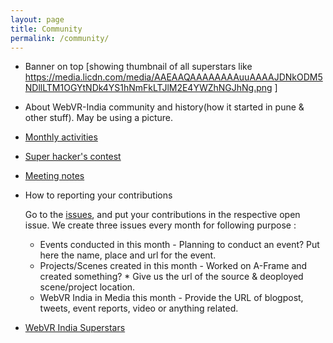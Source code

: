 ```yaml
---
layout: page
title: Community
permalink: /community/
---
```


* Banner on top [showing thumbnail of all superstars like https://media.licdn.com/media/AAEAAQAAAAAAAAuuAAAAJDNkODM5NDllLTM1OGYtNDk4YS1hNmFkLTJlM2E4YWZhNGJhNg.png ]
* About WebVR-India community and history(how it started in pune & other stuff). May be using a picture.
* [Monthly activities](https://wiki.mozilla.org/India/WebVR/#Events) 
* [Super hacker's contest](https://github.com/webvr-india/activities/issues/17)
* [Meeting notes](https://github.com/webvr-india/activities/tree/master/meetings)
* How to reporting your contributions
    
    Go to the [issues](https://github.com/webvr-india/volunteer-contributions/issues), and put your contributions in the respective open issue. We create three issues every month for following purpose :
    * Events conducted in this month - Planning to conduct an event? Put here the name, place and url for the event.
    * Projects/Scenes created in this month - Worked on A-Frame and created something? * Give us the url of the source & deoployed scene/project location.
    * WebVR India in Media this month - Provide the URL of blogpost, tweets, event reports, video or anything related.
* [WebVR India Superstars](https://wiki.mozilla.org/India/WebVR/#Contributors_aka_WebVR-India-Superstarts_.3B.29)
